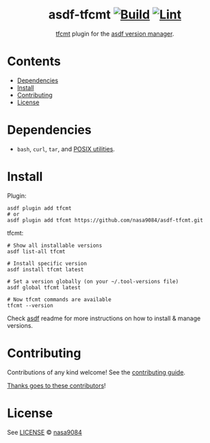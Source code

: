<div align="center">

# asdf-tfcmt [![Build](https://github.com/nasa9084/asdf-tfcmt/actions/workflows/build.yml/badge.svg)](https://github.com/nasa9084/asdf-tfcmt/actions/workflows/build.yml) [![Lint](https://github.com/nasa9084/asdf-tfcmt/actions/workflows/lint.yml/badge.svg)](https://github.com/nasa9084/asdf-tfcmt/actions/workflows/lint.yml)

[tfcmt](https://suzuki-shunsuke.github.io/tfcmt/) plugin for the [asdf version manager](https://asdf-vm.com).

</div>

# Contents

- [Dependencies](#dependencies)
- [Install](#install)
- [Contributing](#contributing)
- [License](#license)

# Dependencies

- `bash`, `curl`, `tar`, and [POSIX utilities](https://pubs.opengroup.org/onlinepubs/9699919799/idx/utilities.html).

# Install

Plugin:

```shell
asdf plugin add tfcmt
# or
asdf plugin add tfcmt https://github.com/nasa9084/asdf-tfcmt.git
```

tfcmt:

```shell
# Show all installable versions
asdf list-all tfcmt

# Install specific version
asdf install tfcmt latest

# Set a version globally (on your ~/.tool-versions file)
asdf global tfcmt latest

# Now tfcmt commands are available
tfcmt --version
```

Check [asdf](https://github.com/asdf-vm/asdf) readme for more instructions on how to
install & manage versions.

# Contributing

Contributions of any kind welcome! See the [contributing guide](contributing.md).

[Thanks goes to these contributors](https://github.com/nasa9084/asdf-tfcmt/graphs/contributors)!

# License

See [LICENSE](LICENSE) © [nasa9084](https://github.com/nasa9084/)
